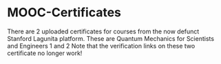 # MOOC-Certificates
 There are 2 uploaded certificates for courses from the now defunct Stanford Lagunita platform. These are Quantum Mechanics for Scientists and Engineers 1 and 2
 Note that the verification links on these two certificate no longer work!
